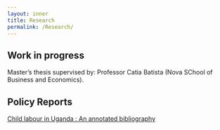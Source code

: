 ```yaml
---
layout: inner
title: Research
permalink: /Research/
---
```


 ## Work in progress
 Master’s thesis supervised by: Professor Catia Batista (Nova SChool of Business and Economics).
  
## Policy Reports

[Child labour in Uganda : An annotated bibliography](jamesahabyona.github.io/Uganda-1.pdf)



